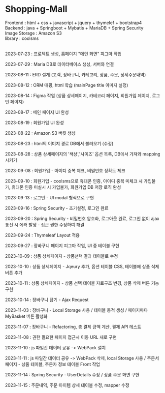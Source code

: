 ﻿# Shopping-Mall

Frontend : html + css + javascript + jquery + thymelef + bootstrap4 <Br>
Backend : java + Springboot + Mybatis + MariaDB + Spring Security <br>
Image Storage : Amazon S3 <br>
library : coolsms <br><Br>

2023-07-23 : 프로젝트 생성, 홈페이지 "메인 화면" 피그마 작업

2023-07-29 : Maria DB로 데이터베이스 생성, 서버와 연결

2023-08-11 : ERD 설계 (고객, 장바구니, 카테고리, 상품, 주문, 상세주문내역)

2023-08-12 : ORM 매핑, html 학습 (mainPage title 이미지 설정)

2023-08-14 : Figma 작업 (상품 상세페이지, 카테코리 페이지, 회원가입 페이지, 로그인 페이지)

2023-08-17 : 메인 페이지 UI 완성

2023-08-19 :  회원가입 UI 완성

2023-08-22 : Amazon S3 버킷 생성

2023-08-23 : html의 이미지 경로 DB에서 불러오기 (수정)

2023-08-28 : 상품 상세페이지의 '색상','사이즈' 옵션 목록, DB에서 가져와 mapping 시키기

2023-09-08 : 회원가입 - 아이디 중복 체크, 비밀번호 정확도 체크

2023-09-10 : 회원가입 - coolsms으로 휴대폰 인증, 아이디 중복 미체크 시 가입불가, 휴대폰 인증 미실시 시 가입불가, 회원가입 DB 저장 로직 완성

2023-09-13 : 로그인 - UI modal 형식으로 구현

2023-09-16 : Spring Security - 초기설정, 로그인 완료

2023-09-20 : Spring Security - 비밀번호 암호화, 로그아웃 완료, 로그인 없이 ajax 통신 시 에러 발생 - 접근 권한 수정하여 해결

2023-09-24 : Thymeleaf Layout 적용

2023-09-27 : 장바구니 페이지 피그마 작업, UI 중 테이블 구현

2023-10-09 : 상품 상세페이지 - 상품선택 결과 테이블로 수정

2023-10-10 : 상품 상세페이지 - Jqeury 추가, 옵션 테이블 CSS, 테이블에 상품 삭제 버튼 추가

2023-10-11 : 상품 상세페이지 - 상품 선택 테이블 자료구조 변경, 상품 삭제 버튼 기능 구현

2023-10-14 : 장바구니 담기 - Ajax Request

2023-11-03 : 장바구니 - Local Storage 사용 / 테이블 동적 생성 / 페이지마다 MyBasket 버튼 활성화

2023-11-07 : 장바구니 - Refactoring, 총 결제 금액 계산, 결제 API 테스트

2023-11-08 : 권한 필요한 페이지 접근시 이동 URL 새로 구현

2023-11-10 : js 파일간 데이터 공유 -> WebPack 설치

2023-11-11 : js 파일간 데이터 공유 -> WebPack 삭제, local Storage 사용   /   주문서 페이지 - 상품 테이블, 주문자 정보 테이블 Front 작업

2023-11-14 : Spring Security - UserDetails 수정 / 상품 주문 화면 구현

2023-11-15 : 주문내역, 주문 아이템 상세 테이블 수정, mapper 수정
